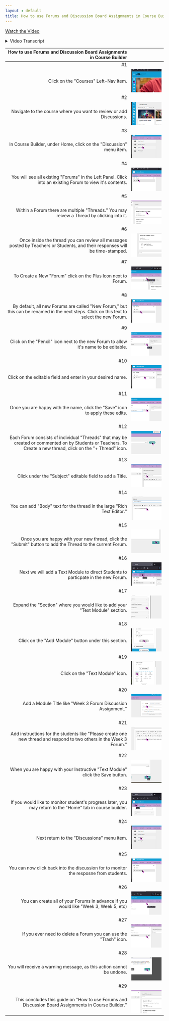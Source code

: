 ```yaml
---
layout : default
title: How to use Forums and Discussion Board Assignments in Course Builder
---
```

[Watch the Video](https://www.youtube.com/watch?v=eTUQvMMXua0)

<details>
  <summary>Video Transcript</summary>
  This video, I would like to show you how to make a discussion module using the assignment module format and our forum.

~

So, let's come back here to the assignment module. We're back here, we've opened up the assignment module, and we're going to call this discussion post.

~

What would come up then for the student if you're going through the course is you can have these instructions: go to the forum and answer the week one discussion post, submit a document that you've completed the assignment.

~

So that's one thing that the student would know that it's time now to go to the discussion post. Then, as we've seen in the way the assignment module works, afterwards the student would get a short notification: "Thank you for your submission."

~

Now let's go to the forum and show how that works.

~

We're going to go over to the home area and we're going to go through this in a minute. We're going to go to discussion right here, and here's our forums.

~

I'll just open these up and let you see what these look like. So here would be like week one, and we've had some different questions that you can pre-program as to when you want that.

~

When anyone replies, you will see this. There will be application: how would you use the audio module? I'll just say for fun, and let's see what comes up.

~

Then you'll see right here that someone has put their answer in. This also can tell you the time and the date that this was submitted. So, if you have a time period that they have to submit their post by, you'll be able to clarify whether that's occurred.

~

How do you go about making one of these? It's very simple. So let's just hit the plus button, and we're going to go down here to this forum.

~

We're going to give it a title. Its title is going to be "Week Three," and we're going to go ahead and save that. Then we're going to come over here to the thread and open up a thread here.

~

This is going to be "How would you use the multimedia module?" Any sort of question that you want, you can already have those. Then when you submit it and have it here, there it is, it's ready to go.

~

So this is your thread, here's what's on here, and then the students can reply to these.

~

This gives you an opportunity to use this for discussion, for students to come back and forth. Then when you come back here from your content, you will have created this discussion board.

~

That's one of the ways to do it. Now, you do not have to use this assignment module to use the discussion post. You may put something like in text, "Just go to the discussion board and answer this first question." You can do that however you want to do it.

~

Excuse me. Then, that's where you'll be able to see all these forums.

~

You can make these forums ahead of time, and you can have the dates on them. They will all open at the same time, but you can have week one, week two, week three, you can have these already done.

~

Alright, that's how to use the forums and discussion boards to create an opportunity for collaboration.


(Please be aware that this video may not include all the latest updates to the software, but the core functioning is largely unchanged. There also may be some slight difference due to organization-specific customizations. First recorded June 2024.)
</details>

| How to use Forums and Discussion Board Assignments in Course Builder ||
|-:|-|
| #1 ||
| Click on the "Courses" Left-Nav Item. |![](How_to_use_Forums_and_Discussion_Board_Assignments_in_Course_Builder-img/01-How_to_use_Forums_and_Discussion_Board_Assignments_in_Course_Builder.png)|
| #2 ||
| Navigate to the course where you want to review or add Discussions. |![](How_to_use_Forums_and_Discussion_Board_Assignments_in_Course_Builder-img/02-How_to_use_Forums_and_Discussion_Board_Assignments_in_Course_Builder.png)|
| #3 ||
| In Course Builder, under Home, click on the "Discussion" menu item. |![](How_to_use_Forums_and_Discussion_Board_Assignments_in_Course_Builder-img/03-How_to_use_Forums_and_Discussion_Board_Assignments_in_Course_Builder.png)|
| #4 ||
| You will see all existing "Forums" in the Left Panel. Click into an existing Forum to view it's contents. |![](How_to_use_Forums_and_Discussion_Board_Assignments_in_Course_Builder-img/04-How_to_use_Forums_and_Discussion_Board_Assignments_in_Course_Builder.png)|
| #5 ||
| Within a Forum there are multiple "Threads." You may reivew a Thread by clicking into it. |![](How_to_use_Forums_and_Discussion_Board_Assignments_in_Course_Builder-img/05-How_to_use_Forums_and_Discussion_Board_Assignments_in_Course_Builder.png)|
| #6 ||
| Once inside the thread you can review all messages posted by Teachers or Students, and their responses will be time-stamped. |![](How_to_use_Forums_and_Discussion_Board_Assignments_in_Course_Builder-img/06-How_to_use_Forums_and_Discussion_Board_Assignments_in_Course_Builder.png)|
| #7 ||
| To Create a New "Forum" click on the Plus Icon next to Forum. |![](How_to_use_Forums_and_Discussion_Board_Assignments_in_Course_Builder-img/07-How_to_use_Forums_and_Discussion_Board_Assignments_in_Course_Builder.png)|
| #8 ||
| By default, all new Forums are called "New Forum," but this can be renamed in the next steps. Click on this text to select the new Forum. |![](How_to_use_Forums_and_Discussion_Board_Assignments_in_Course_Builder-img/08-How_to_use_Forums_and_Discussion_Board_Assignments_in_Course_Builder.png)|
| #9 ||
| Click on the "Pencil" icon next to the new Forum to allow it's name to be editable. |![](How_to_use_Forums_and_Discussion_Board_Assignments_in_Course_Builder-img/09-How_to_use_Forums_and_Discussion_Board_Assignments_in_Course_Builder.png)|
| #10 ||
| Click on the editable field and enter in your desired name. |![](How_to_use_Forums_and_Discussion_Board_Assignments_in_Course_Builder-img/10-How_to_use_Forums_and_Discussion_Board_Assignments_in_Course_Builder.png)|
| #11 ||
| Once you are happy with the name, click the "Save" icon to apply these edits. |![](How_to_use_Forums_and_Discussion_Board_Assignments_in_Course_Builder-img/11-How_to_use_Forums_and_Discussion_Board_Assignments_in_Course_Builder.png)|
| #12 ||
| Each Forum consists of individual "Threads" that may be created or commented on by Students or Teachers. To Create a new thread, click on the "+ Thread" icon. |![](How_to_use_Forums_and_Discussion_Board_Assignments_in_Course_Builder-img/12-How_to_use_Forums_and_Discussion_Board_Assignments_in_Course_Builder.png)|
| #13 ||
| Click under the "Subject" editable field to add a Title. |![](How_to_use_Forums_and_Discussion_Board_Assignments_in_Course_Builder-img/13-How_to_use_Forums_and_Discussion_Board_Assignments_in_Course_Builder.png)|
| #14 ||
| You can add "Body" text for the thread in the large "Rich Text Editor." |![](How_to_use_Forums_and_Discussion_Board_Assignments_in_Course_Builder-img/14-How_to_use_Forums_and_Discussion_Board_Assignments_in_Course_Builder.png)|
| #15 ||
| Once you are happy with your new thread, click the "Submit" button to add the Thread to the current Forum. |![](How_to_use_Forums_and_Discussion_Board_Assignments_in_Course_Builder-img/15-How_to_use_Forums_and_Discussion_Board_Assignments_in_Course_Builder.png)|
| #16 ||
| Next we will add a Text Module to direct Students to particpate in the new Forum. |![](How_to_use_Forums_and_Discussion_Board_Assignments_in_Course_Builder-img/16-How_to_use_Forums_and_Discussion_Board_Assignments_in_Course_Builder.png)|
| #17 ||
| Expand the "Section" where you would like to add your "Text Module" section. |![](How_to_use_Forums_and_Discussion_Board_Assignments_in_Course_Builder-img/17-How_to_use_Forums_and_Discussion_Board_Assignments_in_Course_Builder.png)|
| #18 ||
| Click on the "Add Module" button under this section. |![](How_to_use_Forums_and_Discussion_Board_Assignments_in_Course_Builder-img/18-How_to_use_Forums_and_Discussion_Board_Assignments_in_Course_Builder.png)|
| #19 ||
| Click on the "Text Module" icon. |![](How_to_use_Forums_and_Discussion_Board_Assignments_in_Course_Builder-img/19-How_to_use_Forums_and_Discussion_Board_Assignments_in_Course_Builder.png)|
| #20 ||
| Add a Module Title like "Week 3 Forum Discussion Assignment." |![](How_to_use_Forums_and_Discussion_Board_Assignments_in_Course_Builder-img/20-How_to_use_Forums_and_Discussion_Board_Assignments_in_Course_Builder.png)|
| #21 ||
| Add instructions for the students like "Please create one new thread and respond to two others in the Week 3 Forum." |![](How_to_use_Forums_and_Discussion_Board_Assignments_in_Course_Builder-img/21-How_to_use_Forums_and_Discussion_Board_Assignments_in_Course_Builder.png)|
| #22 ||
| When you are happy with your Instructive "Text Module" click the Save button. |![](How_to_use_Forums_and_Discussion_Board_Assignments_in_Course_Builder-img/22-How_to_use_Forums_and_Discussion_Board_Assignments_in_Course_Builder.png)|
| #23 ||
| If you would like to monitor student's progress later, you may return to the "Home" tab in course builder. |![](How_to_use_Forums_and_Discussion_Board_Assignments_in_Course_Builder-img/23-How_to_use_Forums_and_Discussion_Board_Assignments_in_Course_Builder.png)|
| #24 ||
| Next return to the "Discussions" menu item. |![](How_to_use_Forums_and_Discussion_Board_Assignments_in_Course_Builder-img/24-How_to_use_Forums_and_Discussion_Board_Assignments_in_Course_Builder.png)|
| #25 ||
| You can now click back into the discussion for to monitor the resposne from students. |![](How_to_use_Forums_and_Discussion_Board_Assignments_in_Course_Builder-img/25-How_to_use_Forums_and_Discussion_Board_Assignments_in_Course_Builder.png)|
| #26 ||
| You can create all of your Forums in advance if you would like "Week 3, Week 5, etc) |![](How_to_use_Forums_and_Discussion_Board_Assignments_in_Course_Builder-img/26-How_to_use_Forums_and_Discussion_Board_Assignments_in_Course_Builder.png)|
| #27 ||
| If you ever need to delete a Forum you can use the "Trash" icon. |![](How_to_use_Forums_and_Discussion_Board_Assignments_in_Course_Builder-img/27-How_to_use_Forums_and_Discussion_Board_Assignments_in_Course_Builder.png)|
| #28 ||
| You will receive a warning message, as this action cannot be undone. |![](How_to_use_Forums_and_Discussion_Board_Assignments_in_Course_Builder-img/28-How_to_use_Forums_and_Discussion_Board_Assignments_in_Course_Builder.png)|
| #29 ||
| This concludes this guide on "How to use Forums and Discussion Board Assignments in Course Builder." |![](How_to_use_Forums_and_Discussion_Board_Assignments_in_Course_Builder-img/29-How_to_use_Forums_and_Discussion_Board_Assignments_in_Course_Builder.png)|
